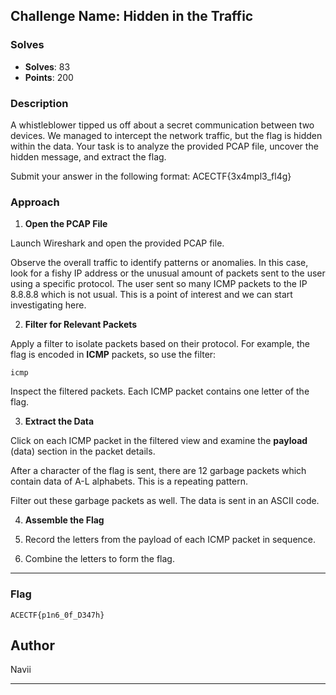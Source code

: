 ## **Challenge Name: Hidden in the Traffic**

### **Solves**
- **Solves**: 83
- **Points**: 200 

### **Description**
A whistleblower tipped us off about a secret communication between two devices. We managed to intercept the network traffic, but the flag is hidden within the data. Your task is to analyze the provided PCAP file, uncover the hidden message, and extract the flag.

Submit your answer in the following format: ACECTF{3x4mpl3_fl4g}

### **Approach**

1. **Open the PCAP File**

Launch Wireshark and open the provided PCAP file.

Observe the overall traffic to identify patterns or anomalies. In this case, look for a fishy IP address or the unusual amount of packets sent to the user using a specific protocol.
   The user sent so many ICMP packets to the IP 8.8.8.8 which is not usual. This is a point of interest and we can start investigating here.

2. **Filter for Relevant Packets**

Apply a filter to isolate packets based on their protocol. For example, the flag is encoded in **ICMP** packets, so use the filter:
   ```
   icmp
   ```

Inspect the filtered packets. Each ICMP packet contains one letter of the flag.

3. **Extract the Data**

Click on each ICMP packet in the filtered view and examine the **payload** (data) section in the packet details.

After a character of the flag is sent, there are 12 garbage packets which contain data of A-L alphabets. This is a repeating pattern. 

Filter out these garbage packets as well.
The data is sent in an ASCII code.

4. **Assemble the Flag**

1. Record the letters from the payload of each ICMP packet in sequence.
2. Combine the letters to form the flag.
---

### **Flag**
```
ACECTF{p1n6_0f_D347h}
```

## Author

Navii

---